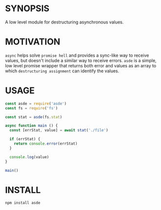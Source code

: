 # SYNOPSIS
A low level module for destructuring asynchronous values.

# MOTIVATION
`async` helps solve `promise hell` and provides a sync-like way to receive
values, but doesn't include a similar way to receive errors. `asde` is a
simple, low level promise wrapper that returns both error and values as an
array to which `destructuring assignment` can identify the values.

# USAGE

```js
const asde = require('asde')
const fs = require('fs')

const stat = asde(fs.stat)

async function main () {
  const [errStat, value] = await stat('./file')

  if (errStat) {
    return console.error(errStat)
  }

  console.log(value)
}

main()
```

# INSTALL

```js
npm install asde
```
